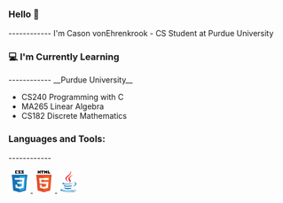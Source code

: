 <h3 align="left">Hello 👋</h3>
------------
I'm Cason vonEhrenkrook
- CS Student at Purdue University

<h3 align="left">💻 I'm Currently Learning</h3>
------------
__Purdue University__

- CS240 Programming with C
- MA265 Linear Algebra
- CS182 Discrete Mathematics

<h3 align="left">Languages and Tools:</h3>
------------
<p align="left"> <a href="https://www.w3schools.com/css/" target="_blank" rel="noreferrer"> <img src="https://raw.githubusercontent.com/devicons/devicon/master/icons/css3/css3-original-wordmark.svg" alt="css3" width="40" height="40"/> </a> <a href="https://www.w3.org/html/" target="_blank" rel="noreferrer"> <img src="https://raw.githubusercontent.com/devicons/devicon/master/icons/html5/html5-original-wordmark.svg" alt="html5" width="40" height="40"/> </a> <a href="https://www.java.com" target="_blank" rel="noreferrer"> <img src="https://raw.githubusercontent.com/devicons/devicon/master/icons/java/java-original.svg" alt="java" width="40" height="40"/> </a> </p>

